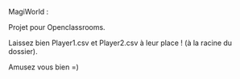 MagiWorld :

Projet pour Openclassrooms.

Laissez bien Player1.csv et Player2.csv à leur place ! (à la racine du dossier).

Amusez vous bien =)